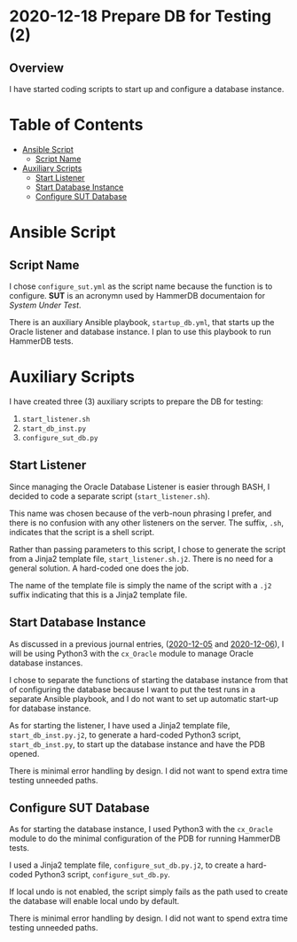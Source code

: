 2020-12-18 Prepare DB for Testing (2)
=====================================

Overview
--------

I have started coding scripts to start up and configure a database instance.

Table of Contents
=================

* [Ansible Script](#ansible-script)
  * [Script Name](#script-name)
* [Auxiliary Scripts](#auxiliary-scripts)
  * [Start Listener](#start-listener)
  * [Start Database Instance](#start-database-instance)
  * [Configure SUT Database](#configure-sut-database)

Ansible Script
==============

Script Name
-----------

I chose `configure_sut.yml` as the script name because the function is to
configure. __SUT__ is an acronymn used by HammerDB documentaion for
_System Under Test_.

There is an auxiliary Ansible playbook, `startup_db.yml`, that starts up the
Oracle listener and database instance. I plan to use this playbook to run
HammerDB tests.

Auxiliary Scripts
=================

I have created three (3) auxiliary scripts to prepare the DB for testing:
1. `start_listener.sh`
1. `start_db_inst.py`
1. `configure_sut_db.py`

Start Listener
--------------

Since managing the Oracle Database Listener is easier through BASH, I decided
to code a separate script (`start_listener.sh`).

This name was chosen because of the verb-noun phrasing I prefer, and there is no
confusion with any other listeners on the server. The suffix, `.sh`, indicates
that the script is a shell script.

Rather than passing parameters to this script, I chose to generate the script
from a Jinja2 template file, `start_listener.sh.j2`. There is no need for a
general solution. A hard-coded one does the job.

The name of the template file is simply the name of the script with a `.j2`
suffix indicating that this is a Jinja2 template file.

Start Database Instance
-----------------------

As discussed in a previous journal entries,
([2020-12-05](https://github.com/dfhawthorne/demos/blob/master/resource_manager_thruput/design_journal/2020_12_05.md)
and
[2020-12-06](https://github.com/dfhawthorne/demos/blob/master/resource_manager_thruput/design_journal/2020_12_06.md)),
I will be using Python3 with the `cx_Oracle` module to manage Oracle database
instances.

I chose to separate the functions of starting the database instance from that of
configuring the database because I want to put the test runs in a separate
Ansible playbook, and I do not want to set up automatic start-up for database
instance.

As for starting the listener, I have used a Jinja2 template file,
`start_db_inst.py.j2`, to generate a hard-coded Python3 script,
`start_db_inst.py`, to start up the database instance and have the PDB opened.

There is minimal error handling by design. I did not want to spend extra time
testing unneeded paths.

Configure SUT Database
----------------------

As for starting the database instance, I used Python3 with the `cx_Oracle`
module to do the minimal configuration of the PDB for running HammerDB tests.

I used a Jinja2 template file, `configure_sut_db.py.j2`, to create a hard-coded
Python3 script, `configure_sut_db.py`.

If local undo is not enabled, the script simply fails as the path used to
create the database will enable local undo by default.

There is minimal error handling by design. I did not want to spend extra time
testing unneeded paths.
